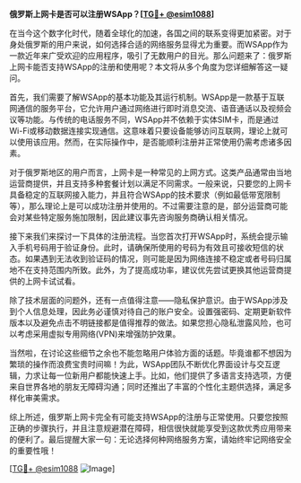 **俄罗斯上网卡是否可以注册WSApp？[[TG💪+ @esim1088](https://t.me/s/esim1088)]**

在当今这个数字化时代，随着全球化的加速，各国之间的联系变得更加紧密。对于身处俄罗斯的用户来说，如何选择合适的网络服务显得尤为重要。而WSApp作为一款近年来广受欢迎的应用程序，吸引了无数用户的目光。那么问题来了：俄罗斯上网卡能否支持WSApp的注册和使用呢？本文将从多个角度为您详细解答这一疑问。

首先，我们需要了解WSApp的基本功能及其运行机制。WSApp是一款基于互联网通信的服务平台，它允许用户通过网络进行即时消息交流、语音通话以及视频会议等功能。与传统的电话服务不同，WSApp并不依赖于实体SIM卡，而是通过Wi-Fi或移动数据连接实现通信。这意味着只要设备能够访问互联网，理论上就可以使用该应用。然而，在实际操作中，是否能顺利注册并正常使用仍需考虑诸多因素。

对于俄罗斯地区的用户而言，上网卡是一种常见的上网方式。这类产品通常由当地运营商提供，并且支持多种套餐计划以满足不同需求。一般来说，只要您的上网卡具备稳定的互联网接入能力，并且符合WSApp的技术要求（例如最低带宽限制等），那么理论上是可以成功注册并使用的。不过需要注意的是，部分运营商可能会对某些特定服务施加限制，因此建议事先咨询服务商确认相关情况。

接下来我们来探讨一下具体的注册流程。当您首次打开WSApp时，系统会提示输入手机号码用于验证身份。此时，请确保所使用的号码为有效且可接收短信的状态。如果遇到无法收到验证码的情况，则可能是因为网络连接不稳定或者号码归属地不在支持范围内所致。此外，为了提高成功率，建议优先尝试更换其他运营商提供的上网卡试试看。

除了技术层面的问题外，还有一点值得注意——隐私保护意识。由于WSApp涉及到个人信息处理，因此务必谨慎对待自己的账户安全。设置强密码、定期更新软件版本以及避免点击不明链接都是值得推荐的做法。如果您担心隐私泄露风险，也可以考虑采用虚拟专用网络(VPN)来增强防护效果。

当然啦，在讨论这些细节之余也不能忽略用户体验方面的话题。毕竟谁都不想因为繁琐的操作而浪费宝贵时间嘛！为此，WSApp团队不断优化界面设计与交互逻辑，力求让每一位新用户都能快速上手。比如，他们提供了多语言支持选项，方便来自世界各地的朋友无障碍沟通；同时还推出了丰富的个性化主题供选择，满足多样化审美需求。

综上所述，俄罗斯上网卡完全有可能支持WSApp的注册与正常使用。只要您按照正确的步骤执行，并且注意规避潜在障碍，相信很快就能享受到这款优秀应用带来的便利了。最后提醒大家一句：无论选择何种网络服务方案，请始终牢记网络安全的重要性哦！

[[TG💪+ @esim1088](https://t.me/s/esim1088) ![Image](https://i.postimg.cc/4NQfJmqS/Snipaste-2025-05-13-00-14-12.png)]